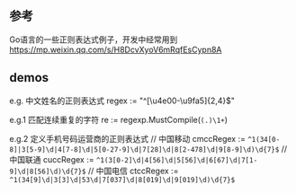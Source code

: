 ## 参考
Go语言的一些正则表达式例子，开发中经常用到
    https://mp.weixin.qq.com/s/H8DcvXyoV6mRqfEsCypn8A

## demos
e.g.    中文姓名的正则表达式
regex := "^[\u4e00-\u9fa5]{2,4}$"

e.g.1   匹配连续重复的字符
re := regexp.MustCompile(`(.)\1+`)

e.g.2   定义手机号码运营商的正则表达式
// 中国移动
cmccRegex := `^1(34[0-8]|3[5-9]\d|4[7-8]\d|5[0-27-9]\d|7[28]\d|8[2-478]\d|9[8-9]\d)\d{7}$`
// 中国联通
cuccRegex := `^1(3[0-2]\d|4[56]\d|5[56]\d|6[67]\d|7[1-9]\d|8[56]\d)\d{7}$`
// 中国电信
ctccRegex := `^1(34[9]\d|3[3]\d|53\d|7[037]\d|8[019]\d|9[019]\d)\d{7}$`
